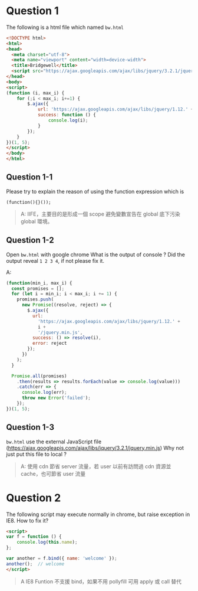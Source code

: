 # Question 1

The following is a html file which named `bw.html`

```html
<!DOCTYPE html>
<html>
<head>
  <meta charset="utf-8">
  <meta name="viewport" content="width=device-width">
  <title>Bridgewell</title>
  <script src="https://ajax.googleapis.com/ajax/libs/jquery/3.2.1/jquery.min.js"></script>
</head>
<body>
<script>
(function (i, max_i) {
    for (;i < max_i; i+=1) {
        $.ajax({
            url: 'https://ajax.googleapis.com/ajax/libs/jquery/1.12.' + i + '/jquery.min.js',
            success: function () {
                console.log(i);
            }
        });
    }
})(1, 5);
</script>
</body>
</html>
```

## Question 1-1

Please try to explain the reason of using the function expression which is

```
(function(){}());
```

> A: IIFE，主要目的是形成一個 scope 避免變數宣告在 global 底下污染 global 環境。

## Question 1-2

Open `bw.html` with google chrome
What is the output of console ?
Did the output reveal `1 2 3 4`, if not please fix it.

A:

```js
(function(min_i, max_i) {
  const promises = [];
  for (let i = min_i; i < max_i; i += 1) {
    promises.push(
      new Promise((resolve, reject) => {
        $.ajax({
          url:
            'https://ajax.googleapis.com/ajax/libs/jquery/1.12.' +
            i +
            '/jquery.min.js',
          success: () => resolve(i),
          error: reject
        });
      })
    );
  }

  Promise.all(promises)
    .then(results => results.forEach(value => console.log(value)))
    .catch(err => {
      console.log(err);
      throw new Error('failed');
    });
})(1, 5);
```

## Question 1-3

`bw.html` use the external JavaScript file (https://ajax.googleapis.com/ajax/libs/jquery/3.2.1/jquery.min.js)
Why not just put this file to local ?

> A: 使用 cdn 節省 server 流量，若 user 以前有訪問過 cdn 資源並 cache，也可節省 user 流量

# Question 2

The following script may execute normally in chrome, but raise exception in IE8.
How to fix it?

```html
<script>
var f = function () {
    console.log(this.name);
};

var another = f.bind({ name: 'welcome' });
another();  // welcome
</script>
```

> A IE8 Funtion 不支援 bind，如果不用 pollyfill 可用 apply 或 call 替代
